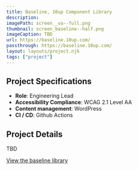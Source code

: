 ```yaml
---
title: Baseline, 10up Component Library
description:
imagePath: screen__va--full.png
thumbnail: screen_baseline--half.png
imageCaption: TBD
url: https://baseline.10up.com/
passthrough: https://baseline.10up.com/
layout: layouts/project.njk
tags: ["project"]
---
```


## Project Specifications

- **Role**: Engineering Lead
- **Accessibility Compliance**: WCAG 2.1 Level AA
- **Content management**: WordPress
- **CI / CD**: Github Actions

## Project Details

TBD

[View the baseline library](https://baseline.10up.com/)
